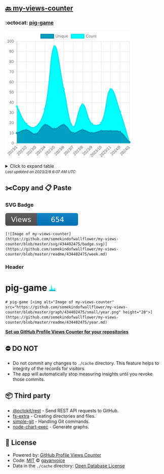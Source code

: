 ## [🔙 my-views-counter](https://github.com/somekindofwallflower/my-views-counter)

### :octocat: [pig-game](https://github.com/somekindofwallflower/pig-game)
![Image of my-views-counter](https://github.com/somekindofwallflower/my-views-counter/blob/master/graph/434402475/large/year.png)

<details>
	<summary>Click to expand table</summary>
	<h2>:calendar: Year Page Views Table</h2>
<table>
	<tr>
		<th>
			Last Updated
		</th>
		<th>
			Unique
		</th>
		<th>
			Count
		</th>
	</tr>
	<tr>
		<td>
			<code>2023/2/1</code>
		</td>
		<td>
			<code>1</code>
		</td>
		<td>
			<code>1</code>
		</td>
	</tr>
	<tr>
		<td>
			<code>2023/1/1</code>
		</td>
		<td>
			<code>11</code>
		</td>
		<td>
			<code>31</code>
		</td>
	</tr>
	<tr>
		<td>
			<code>2022/12/1</code>
		</td>
		<td>
			<code>12</code>
		</td>
		<td>
			<code>53</code>
		</td>
	</tr>
	<tr>
		<td>
			<code>2022/11/1</code>
		</td>
		<td>
			<code>12</code>
		</td>
		<td>
			<code>20</code>
		</td>
	</tr>
	<tr>
		<td>
			<code>2022/10/1</code>
		</td>
		<td>
			<code>10</code>
		</td>
		<td>
			<code>19</code>
		</td>
	</tr>
	<tr>
		<td>
			<code>2022/9/1</code>
		</td>
		<td>
			<code>13</code>
		</td>
		<td>
			<code>38</code>
		</td>
	</tr>
	<tr>
		<td>
			<code>2022/8/1</code>
		</td>
		<td>
			<code>10</code>
		</td>
		<td>
			<code>16</code>
		</td>
	</tr>
	<tr>
		<td>
			<code>2022/7/1</code>
		</td>
		<td>
			<code>18</code>
		</td>
		<td>
			<code>53</code>
		</td>
	</tr>
	<tr>
		<td>
			<code>2022/6/1</code>
		</td>
		<td>
			<code>14</code>
		</td>
		<td>
			<code>95</code>
		</td>
	</tr>
	<tr>
		<td>
			<code>2022/5/1</code>
		</td>
		<td>
			<code>18</code>
		</td>
		<td>
			<code>34</code>
		</td>
	</tr>
	<tr>
		<td>
			<code>2022/4/1</code>
		</td>
		<td>
			<code>9</code>
		</td>
		<td>
			<code>16</code>
		</td>
	</tr>
	<tr>
		<td>
			<code>2022/3/1</code>
		</td>
		<td>
			<code>13</code>
		</td>
		<td>
			<code>19</code>
		</td>
	</tr>
	<tr>
		<td>
			<code>2022/2/1</code>
		</td>
		<td>
			<code>10</code>
		</td>
		<td>
			<code>36</code>
		</td>
	</tr>
</table>

</details>
<small><i>Last updated on 2023/2/8 6:07 AM UTC</i></small>

## ✂️Copy and 📋 Paste
### SVG Badge
[![Image of my-views-counter](https://github.com/somekindofwallflower/my-views-counter/blob/master/svg/434402475/badge.svg)](https://github.com/somekindofwallflower/my-views-counter/blob/master/readme/434402475/week.md)
```readme
[![Image of my-views-counter](https://github.com/somekindofwallflower/my-views-counter/blob/master/svg/434402475/badge.svg)](https://github.com/somekindofwallflower/my-views-counter/blob/master/readme/434402475/week.md)
```
### Header
# pig-game [<img alt="Image of my-views-counter" src="https://github.com/somekindofwallflower/my-views-counter/blob/master/graph/434402475/small/year.png" height="20">](https://github.com/somekindofwallflower/my-views-counter/blob/master/readme/434402475/year.md)
```readme
# pig-game [<img alt="Image of my-views-counter" src="https://github.com/somekindofwallflower/my-views-counter/blob/master/graph/434402475/small/year.png" height="20">](https://github.com/somekindofwallflower/my-views-counter/blob/master/readme/434402475/year.md)
```
[**Set up GitHub Profile Views Counter for your repositories**](https://github.com/gayanvoice/github-profile-views-counter)
## ⛔ DO NOT
- Do not commit any changes to `./cache` directory. This feature helps to integrity of the records for visitors.
- The app will automatically stop measuring insights until you revoke those commits.
## 📦 Third party

- [@octokit/rest](https://www.npmjs.com/package/@octokit/rest) - Send REST API requests to GitHub.
- [fs-extra](https://www.npmjs.com/package/fs-extra) - Creating directories and files.
- [simple-git](https://www.npmjs.com/package/simple-git) - Handling Git commands.
- [node-chart-exec](https://www.npmjs.com/package/node-chart-exec) - Generate graphs.
## 📄 License
- Powered by: [GitHub Profile Views Counter](https://github.com/gayanvoice/github-profile-views-counter)
- Code: [MIT](./LICENSE) © [gayanvoice](https://github.com/gayanvoice/github-profile-views-counter)
- Data in the `./cache` directory: [Open Database License](https://opendatacommons.org/licenses/odbl/1-0/)